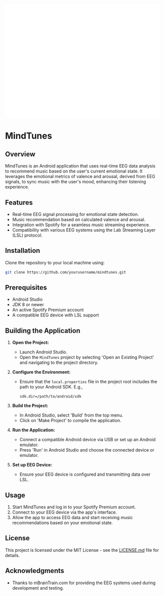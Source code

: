 
<p align="center">
  <img src="repository_resources/mindtunes_logo_white.png" alt="MindTunes Logo" title="MindTunes Logo">
</p>

# MindTunes

## Overview

MindTunes is an Android application that uses real-time EEG data analysis to recommend music based on the user's current emotional state. It leverages the emotional metrics of valence and arousal, derived from EEG signals, to sync music with the user's mood, enhancing their listening experience.

## Features

- Real-time EEG signal processing for emotional state detection.
- Music recommendation based on calculated valence and arousal.
- Integration with Spotify for a seamless music streaming experience.
- Compatibility with various EEG systems using the Lab Streaming Layer (LSL) protocol.

## Installation

Clone the repository to your local machine using:

```bash
git clone https://github.com/yourusername/mindtunes.git
```

## Prerequisites

- Android Studio
- JDK 8 or newer
- An active Spotify Premium account
- A compatible EEG device with LSL support

## Building the Application

1. **Open the Project:**
   - Launch Android Studio.
   - Open the `MindTunes` project by selecting 'Open an Existing Project' and navigating to the project directory.

2. **Configure the Environment:**
   - Ensure that the `local.properties` file in the project root includes the path to your Android SDK. E.g.,
     ```
     sdk.dir=/path/to/android/sdk
     ```

3. **Build the Project:**
   - In Android Studio, select 'Build' from the top menu.
   - Click on 'Make Project' to compile the application.

4. **Run the Application:**
   - Connect a compatible Android device via USB or set up an Android emulator.
   - Press 'Run' in Android Studio and choose the connected device or emulator.

5. **Set up EEG Device:**
   - Ensure your EEG device is configured and transmitting data over LSL.

## Usage

1. Start MindTunes and log in to your Spotify Premium account.
2. Connect to your EEG device via the app's interface.
3. Allow the app to access EEG data and start receiving music recommendations based on your emotional state.

## License

This project is licensed under the MIT License - see the [LICENSE.md](LICENSE.md) file for details.

## Acknowledgments

- Thanks to mBrainTrain.com for providing the EEG systems used during development and testing.
